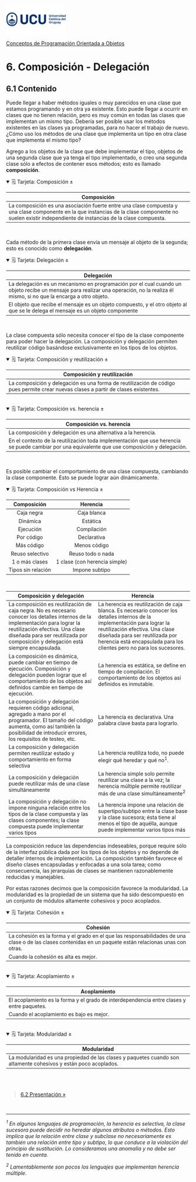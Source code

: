 ![UCU](../../Assets/logo-ucu.png)

[Conceptos de Programación Orientada a Objetos](../../)


# 6. Composición - Delegación

## 6.1 Contenido

Puede llegar a haber métodos iguales o muy parecidos en una clase que estamos programando y en otra ya existente. Esto puede llegar a ocurrir en clases que no tienen relación, pero es muy común en todas las clases que implementan un mismo tipo. Debería ser posible usar los métodos existentes en las clases ya programadas, para no hacer el trabajo de nuevo. ¿Cómo uso los métodos de una clase que implementa un tipo en otra clase que implementa el mismo tipo?

Agrego a los objetos de la clase que debe implementar el tipo, objetos de una segunda clase que ya tenga el tipo implementado, o creo una segunda clase sólo a efectos de contener esos métodos; esto es llamado **composición**.

<details open>
<summary>🗒 Tarjeta: Composición ±</summary>

| Composición |
| ---- |
| La composición es una asociación fuerte entre una clase compuesta y una clase componente en la que instancias de la clase componente no suelen existir independiente de instancias de la clase compuesta. |

</details>
<br/>

Cada método de la primera clase envía un mensaje al objeto de la segunda; esto es conocido como **delegación**.

<details open>
<summary>🗒 Tarjeta: Delegación ±</summary>

| Delegación |
| ---- |
| La delegación es un mecanismo en programación por el cual cuando un objeto recibe un mensaje para realizar una operación, no la realiza él mismo, si no que la encarga a otro objeto. |
| El objeto que recibe el mensaje es un objeto compuesto, y el otro objeto al que se le delega el mensaje es un objeto componente |

</details>
<br/>

La clase compuesta sólo necesita conocer el tipo de la clase componente para poder hacer la delegación. La composición y delegación permiten reutilizar código basándose exclusivamente en los tipos de los objetos.

<details open>
<summary>🗒 Tarjeta: Composición y reutilización ±</summary>

| Composición y reutilización |
| ---- |
| La composición y delegación es una forma de reutilización de código pues permite crear nuevas clases a partir de clases existentes. |

</details>
<br/>

<details open>
<summary>🗒 Tarjeta: Composición vs. herencia ±</summary>

| Composición vs. herencia |
| ---- |
| La composición y delegación es una alternativa a la herencia. |
| En el contexto de la reutilización toda implementación que use herencia se puede cambiar por una equivalente que use composición y delegación. |

</details>
<br/>

Es posible cambiar el comportamiento de una clase compuesta, cambiando la clase componente. Esto se puede lograr aún dinámicamente.

<details open>
<summary>🗒 Tarjeta: Composición vs Herencia ±</summary>

| Composición | Herencia |
| :----: | :----: |
| Caja negra | Caja blanca |
| Dinámica | Estática |
| Ejecución | Compilación |
| Por código | Declarativa |
| Más código | Menos código |
| Reuso selectivo | Reuso todo o nada |
| 1 o más clases | 1 clase (con herencia simple) |
| Tipos sin relación | Impone subtipo |

</details>
<br/>

| Composición y delegación | Herencia |
|------------------------------------------------------------------------------------------------------------------------------------------------------------------------------------------------------------------------------------------------------------|---------------------------------------------------------------------------------------------------------------------------------------------------------------------------------------------------------------------------------------------------------------------------|
| La composición es reutilización de caja negra.  No es necesario conocer los detalles internos de la implementación para lograr la reutilización efectiva. Una clase diseñada para ser reutilizada  por composición y delegación está siempre  encapsulada. | La herencia es reutilización de caja blanca.  Es necesario conocer los detalles internos  de la implementación para lograr la reutilización efectiva. Una clase diseñada para ser reutilizada por herencia está encapsulada para los clientes pero no para los sucesores. |
| La composición es dinámica, puede cambiar en tiempo de ejecución. Composición y delegación pueden lograr que el comportamiento de los objetos así definidos cambie en tiempo de ejecución. | La herencia es estática, se define en tiempo de compilación. El comportamiento de los objetos así definidos es inmutable. |
| La composición y delegación requieren código adicional, agregado a mano por el programador. El tamaño del código aumenta, como así también la posibilidad de introducir errores, los requisitos de testeo, etc. | La herencia es declarativa. Una palabra clave basta para lograrlo. |
| La composición y delegación permiten reutilizar estado y comportamiento en forma selectiva | La herencia reutiliza todo, no puede elegir qué heredar y qué no<sup>1</sup>. |
| La composición y delegación puede reutilizar más de una clase simultáneamente | La herencia simple solo permite reutilizar una clase a la vez; la herencia múltiple permite reutilizar más de una clase simultáneamente<sup>2</sup> |
| La composición y delegación no impone ninguna relación entre los tipos de la clase compuesta y  las clases componentes; la clase compuesta puede  implementar varios tipos | La herencia impone una relación de supertipo/subtipo entre la clase base y la clase sucesora; ésta tiene  al menos el tipo de aquélla, aunque puede implementar varios tipos más |

La composición reduce las dependencias indeseables, porque require sólo de la interfaz pública dada por los tipos de los objetos y no depende de detaller internos de implementación. La composición también favorece el diseño clases encapsuladas y enfocadas a una sola tarea; como consecuencia, las jerarquías de clases se mantienen razonablemente reducidas y manejables.

Por estas razones decimos que la composición favorece la modularidad. La modularidad es la propiedad de un sistema que ha sido descompuesto en un conjunto de módulos altamente cohesivos y poco acoplados.

<details open>
<summary>🗒 Tarjeta: Cohesión ±</summary>

| Cohesión |
| ---- |
| La cohesión es la forma y el grado en el que las responsabilidades de una clase o de las clases contenidas en un paquete están relacionas unas con otras. |
| Cuando la cohesión es alta es mejor. |

</details>
<br/>

<details open>
<summary>🗒 Tarjeta: Acoplamiento ±</summary>

| Acoplamiento |
| ---- |
| El acoplamiento es la forma y el grado de interdependencia entre clases y entre paquetes. |
| Cuando el acoplamiento es bajo es mejor. |

</details>
<br/>

<details open>
<summary>🗒 Tarjeta: Modularidad ±</summary>

| Modularidad |
| ---- |
| La modularidad es una propiedad de las clases y paquetes cuando son altamente cohesivos y están poco acoplados. |

</details>
<br/>


<br/>

> [6.2 Presentación »](./6_2_Presentacion.md)

<br/>

****

_<sup>1</sup> En algunos lenguajes de programación, la herencia es selectiva, la clase sucesora puede decidir no heredar algunos atributos o métodos. Esto implica que la relación entre clase y subclase no necesariamente es también una relación entre tipo y subtipo, lo que conduce a la violación del principio de sustitución. Lo consideramos una anomalía y no debe ser tenido en cuenta._

_<sup>2</sup> Lamentablemente son pocos los lenguajes que implementan herencia múltiple._
